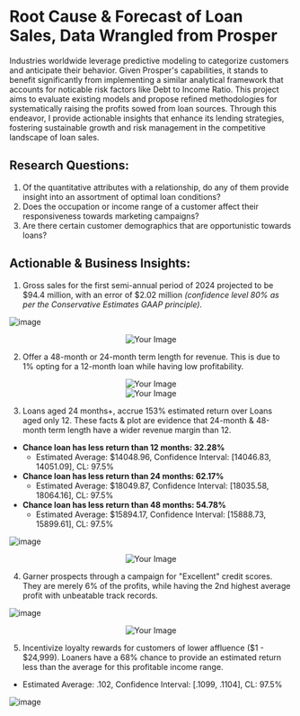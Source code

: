# Root Cause & Forecast of Loan Sales, Data Wrangled from Prosper
Industries worldwide leverage predictive modeling to categorize customers and anticipate their behavior. Given Prosper's capabilities, it stands to benefit significantly from implementing a similar analytical framework that accounts for noticable risk factors like Debt to Income Ratio. This project aims to evaluate existing models and propose refined methodologies for systematically raising the profits sowed from loan sources. Through this endeavor, I provide actionable insights that enhance its lending strategies, fostering sustainable growth and risk management in the competitive landscape of loan sales.

## Research Questions:
1. Of the quantitative attributes with a relationship, do any of them provide insight into an assortment of optimal loan conditions?
2. Does the occupation or income range of a customer affect their responsiveness towards marketing campaigns?
3. Are there certain customer demographics that are opportunistic towards loans?

## Actionable & Business Insights:
1. Gross sales for the first semi-annual period of 2024 projected to be $94.4 million, with an error of $2.02 million *(confidence level 80% as per the Conservative Estimates GAAP principle).*

![image](https://github.com/kinsiv/RootCause_Forecast_Loans/assets/89998643/9ca079bb-2abc-434d-bb63-30d4f5609459)


<div align="center">
    <img src="https://github.com/kinsiv/ProsperLoans_Analysis/assets/89998643/2ae8ad63-a12e-40d9-9d18-b593d13c7f01" alt="Your Image"/>
</div>

2. Offer a 48-month or 24-month term length for revenue. This is due to 1% opting for a 12-month loan while having low profitability.

<div align="center">
    <img src="https://i.gyazo.com/fd76e325e2d14d4b89431ef2eddfb944.png" alt="Your Image"/>
</div>

<div align="center">
    <img src="https://github.com/kinsiv/ProsperLoans_Analysis/assets/89998643/2ae8ad63-a12e-40d9-9d18-b593d13c7f01" alt="Your Image"/>
</div>

3. Loans aged 24 months+, accrue 153% estimated return over Loans aged only 12. These facts & plot are evidence that 24-month & 48-month term length have a wider revenue margin than 12.
* **Chance loan has less return than 12 months: 32.28%**
    * Estimated Average: $14048.96, Confidence Interval: [14046.83, 14051.09], CL: 97.5%
* **Chance loan has less return than 24 months: 62.17%**
    * Estimated Average: $18049.87, Confidence Interval: [18035.58, 18064.16], CL: 97.5%
* **Chance loan has less return than 48 months: 54.78%**
    * Estimated Average: $15894.17, Confidence Interval: [15888.73, 15899.61], CL: 97.5%


![image](https://github.com/kinsiv/RootCause_Forecast_Loans/assets/89998643/87322dd2-0d44-400d-b293-b881aa4ddd5d)


<div align="center">
    <img src="https://github.com/kinsiv/ProsperLoans_Analysis/assets/89998643/2ae8ad63-a12e-40d9-9d18-b593d13c7f01" alt="Your Image"/>
</div>

4. Garner prospects through a campaign for "Excellent" credit scores. They are merely 6% of the profits, while having the 2nd highest average profit with unbeatable track records.

![image](https://github.com/kinsiv/RootCause_Forecast_Loans/assets/89998643/18778741-c555-453f-aa06-0def96438763)


<div align="center">
    <img src="https://github.com/kinsiv/ProsperLoans_Analysis/assets/89998643/2ae8ad63-a12e-40d9-9d18-b593d13c7f01" alt="Your Image"/>
</div>

5. Incentivize loyalty rewards for customers of lower affluence ($1 - $24,999). Loaners have a 68% chance to provide an estimated return less than the average for this profitable income range.
* Estimated Average: .102, Confidence Interval: [.1099, .1104], CL: 97.5%

![image](https://github.com/kinsiv/RootCause_Forecast_Loans/assets/89998643/42ebae7a-21a8-44af-ade9-c13ffd1f82c1)


